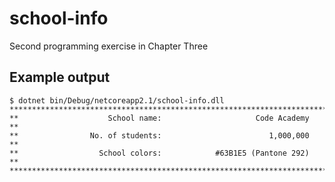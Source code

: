 # school-info

Second programming exercise in Chapter Three

## Example output
```
$ dotnet bin/Debug/netcoreapp2.1/school-info.dll
************************************************************************
**                    School name:                     Code Academy   **
**                No. of students:                        1,000,000   **
**                  School colors:            #63B1E5 (Pantone 292)   **
************************************************************************
```
